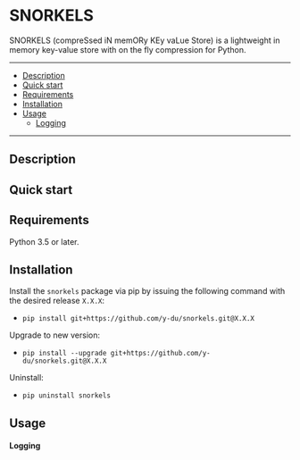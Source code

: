 SNORKELS
=======

SNORKELS (compreSsed iN memORy KEy vaLue Store) is a lightweight in memory key-value store with on the fly compression for Python. 

---

+ [Description](#description)
+ [Quick start](#quick-start)
+ [Requirements](#requirements)
+ [Installation](#installation)
+ [Usage](#usage)
    + [Logging](#logging)

---

Description
---


Quick start
---


Requirements
----

Python 3.5 or later.


Installation
----

Install the `snorkels` package via pip by issuing the following command with the desired release `X.X.X`: 

- `pip install git+https://github.com/y-du/snorkels.git@X.X.X` 

Upgrade to new version: 

- `pip install --upgrade git+https://github.com/y-du/snorkels.git@X.X.X`

Uninstall: 

- `pip uninstall snorkels`


Usage
----


#### Logging


